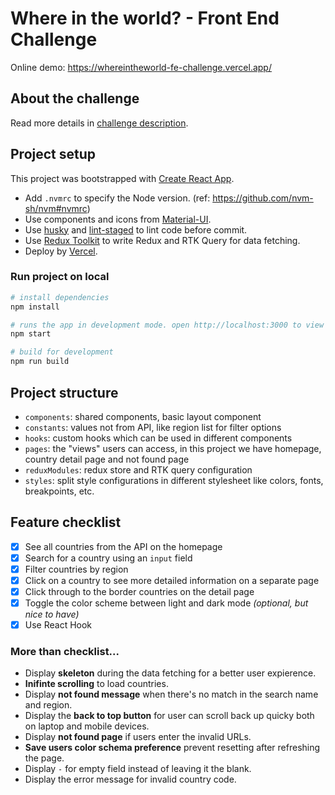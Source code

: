 # Where in the world? - Front End Challenge

Online demo: https://whereintheworld-fe-challenge.vercel.app/

## About the challenge 

Read more details in [challenge description](./challenge-doc/README.md).

## Project setup

This project was bootstrapped with [Create React App](https://github.com/facebook/create-react-app).

- Add `.nvmrc` to specify the Node version. (ref: https://github.com/nvm-sh/nvm#nvmrc)
- Use components and icons from [Material-UI](https://next--material-ui-docs.netlify.app/zh/).
- Use [husky](https://github.com/typicode/husky) and [lint-staged](https://github.com/okonet/lint-staged) to lint code before commit.
- Use [Redux Toolkit](https://github.com/reduxjs/redux-toolkit) to write Redux and RTK Query for data fetching.
- Deploy by [Vercel](https://vercel.com/dashboard).

### Run project on local

```bash
# install dependencies
npm install

# runs the app in development mode. open http://localhost:3000 to view it in the browser.
npm start

# build for development
npm run build
```

## Project structure

- `components`: shared components, basic layout component
- `constants`: values not from API, like region list for filter options
- `hooks`: custom hooks which can be used in different components
- `pages`: the "views" users can access, in this project we have homepage, country detail page and not found page
- `reduxModules`: redux store and RTK query configuration
- `styles`: split style configurations in different stylesheet like colors, fonts, breakpoints, etc.

## Feature checklist

- [x] See all countries from the API on the homepage
- [x] Search for a country using an `input` field
- [x] Filter countries by region
- [x] Click on a country to see more detailed information on a separate page
- [x] Click through to the border countries on the detail page
- [x] Toggle the color scheme between light and dark mode *(optional, but nice to have)*
- [x] Use React Hook

### More than checklist...

- Display **skeleton** during the data fetching for a better user expierence.
- **Inifinte scrolling** to load countries.
- Display **not found message** when there's no match in the search name and region. 
- Display the **back to top button** for user can scroll back up quicky both on laptop and mobile devices.
- Display **not found page** if users enter the invalid URLs.
- **Save users color schema preference** prevent resetting after refreshing the page.
- Display `-` for empty field instead of leaving it the blank.
- Display the error message for invalid country code.

### 
